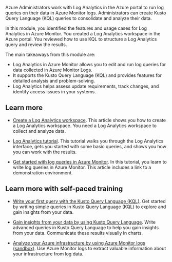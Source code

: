 Azure Administrators work with Log Analytics in the Azure portal to run log queries on their data in Azure Monitor logs. Administrators can create Kusto Query Language (KQL) queries to consolidate and analyze their data.

In this module, you identified the features and usage cases for Log Analytics in Azure Monitor. You created a Log Analytics workspace in the Azure portal. You reviewed how to use KQL to structure a Log Analytics query and review the results.

The main takeaways from this module are:
- Log Analytics in Azure Monitor allows you to edit and run log queries for data collected in Azure Monitor Logs.
- It supports the Kusto Query Language (KQL) and provides features for detailed analysis and problem-solving.
- Log Analytics helps assess update requirements, track changes, and identify access issues in your systems.

## Learn more

- [Create a Log Analytics workspace](/azure/azure-monitor/logs/quick-create-workspace). This article shows you how to create a Log Analytics workspace. You need a Log Analytics workspace to collect and analyze data. 

- [Log Analytics tutorial](/azure/azure-monitor/logs/log-analytics-tutorial). This tutorial walks you through the Log Analytics interface, gets you started with some basic queries, and shows you how you can work with the results. 

- [Get started with log queries in Azure Monitor](/azure/azure-monitor/logs/get-started-queries). In this tutorial, you learn to write log queries in Azure Monitor. This article includes a link to a demonstration environment. 

## Learn more with self-paced training

- [Write your first query with the Kusto Query Language (KQL)](/training/modules/write-first-query-kusto-query-language/). Get started by writing simple queries in Kusto Query Language (KQL) to explore and gain insights from your data. 

- [Gain insights from your data by using Kusto Query Language](/training/modules/gain-insights-data-kusto-query-language/). Write advanced queries in Kusto Query Language to help you gain insights from your data. Communicate these results visually in charts.

- [Analyze your Azure infrastructure by using Azure Monitor logs (sandbox)](/training/modules/analyze-infrastructure-with-azure-monitor-logs/). Use Azure Monitor logs to extract valuable information about your infrastructure from log data.





